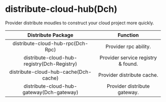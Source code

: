 # distribute-cloud-hub(Dch)

Provider distribute moudles to construct your cloud project more quickly.

|             Distribute Package              |              Function              |
|:-------------------------------------------:|:----------------------------------:|
|      distribute-cloud-hub-rpc(Dch-Rpc)      |       Provider rpc ability.        |
| distribute-cloud-hub-registry(Dch-Registry) | Provider service registry & found. |
|    distribute-cloud-hub-cache(Dch-cache)    |     Provider distribute cache.     |
|  distribute-cloud-hub-gateway(Dch-gateway)  |    Provider distribute gateway.    |

